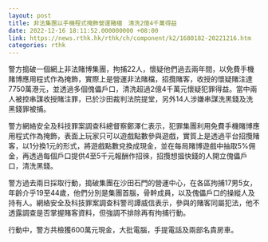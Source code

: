 ```yaml
---
layout: post
title: 非法集團以手機程式掩飾營運賭檔　清洗2億4千萬得益
date: 2022-12-16 18:11:52.000000000 +08:00
link: https://news.rthk.hk/rthk/ch/component/k2/1680182-20221216.htm
categories: rthk
---
```


警方搗破一個網上非法賭博集團，拘捕22人，懷疑他們過去兩年間，以免費手機賭博應用程式作為掩飾，實際上是營運非法賭檔，招攬賭客，收授的懷疑賭注達7750萬港元，並透過多個傀儡戶口，清洗超過2億4千萬元懷疑犯罪得益。當中兩人被控串謀收授賭注罪，已於沙田裁判法院提堂，另外14人涉嫌串謀洗黑錢及洗黑錢罪被捕。

警方網絡安全及科技罪案調查科總督察鄭澤仁表示，犯罪集團利用免費手機賭博應用程式作為掩飾，表面上玩家只可以遊戲點數參與遊戲，實質上是透過平台招攬賭客，以1分換1元的形式，將遊戲點數兌換成現金，並在每局賭博遊戲中抽取5%佣金，再透過每個戶口提供4至5千元報酬作招徠，招攬想搵快錢的人開立傀儡戶口，清洗黑錢。

警方過去兩日採取行動，搗破集團在沙田石門的營運中心，在各區拘捕17男5女，年齡介乎19至44歲，他們分別是集團首腦，骨幹成員，以及傀儡戶口的操縱人及持有人。網絡安全及科技罪案調查科警司譚威信表示，參與的賭客同屬犯法，他不透露調查是否掌握賭客資料，但強調不排除再有拘捕行動。

行動中，警方共檢獲600萬元現金，大批電腦，手提電話及兩部名貴房車。
